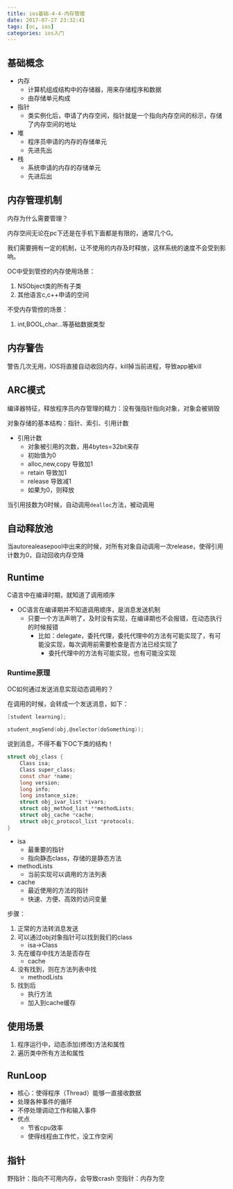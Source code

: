 ```yaml
---
title: ios基础-4-4-内存管理
date: 2017-07-27 23:32:41
tags: [oc, ios]
categories: ios入门
---
```


## 基础概念
- 内存
    - 计算机组成结构中的存储器，用来存储程序和数据
    - 由存储单元构成
- 指针
    - 类实例化后，申请了内存空间，指针就是一个指向内存空间的标示，存储了内存空间的地址
- 堆
    - 程序员申请的内存的存储单元
    - 先进先出
- 栈
    - 系统申请的内存的存储单元
    - 先进后出

## 内存管理机制

内存为什么需要管理？

内存空间无论在pc下还是在手机下面都是有限的，通常几个G。

我们需要拥有一定的机制，让不使用的内存及时释放，这样系统的速度不会受到影响。

OC中受到管控的内存使用场景：

1. NSObject类的所有子类
1. 其他语言c,c++申请的空间

不受内存管控的场景：

1. int,BOOL,char...等基础数据类型

## 内存警告

警告几次无用，IOS将直接自动收回内存，kill掉当前进程，导致app被kill

## ARC模式

编译器特征，释放程序员内存管理的精力：没有强指针指向对象，对象会被销毁

对象存储的基本结构：指针、索引、引用计数

- 引用计数
    - 对象被引用的次数，用4bytes=32bit来存
    - 初始值为0
    - alloc,new,copy 导致加1
    - retain 导致加1
    - release  导致减1
    - 如果为0，则释放
   
当引用技数为0时候，自动调用`dealloc`方法，被动调用

## 自动释放池
当autorealeasepool中出来的时候，对所有对象自动调用一次release，使得引用计数为0，自动回收内存空降

## Runtime

C语言中在编译时期，就知道了调用顺序

- OC语言在编译期并不知道调用顺序，是消息发送机制
    - 只要一个方法声明了，及时没有实现，在编译期也不会报错，在动态执行的时候报错
        - 比如：delegate，委托代理，委托代理中的方法有可能实现了，有可能没实现，每次调用前需要检查是否方法已经实现了
            - 委托代理中的方法有可能实现，也有可能没实现
### Runtime原理

OC如何通过发送消息实现动态调用的？

在调用的时候，会转成一个发送消息，如下：

``` c
[student learning];

student_msgSend(obj,@selector(doSomething));
```

说到消息，不得不看下OC下类的结构！

``` c
struct obj_class {
    Class isa;
    Class super_class;
    const char *name;
    long version;
    long info;
    long instance_size;
    struct obj_ivar_list *ivars;
    struct obj_method_list **methodLists;
    struct obj_cache *cache;
    struct objc_protocol_list *protocols;
}
```

- isa
    - 最重要的指针
    - 指向静态class，存储的是静态方法
- methodLists
    - 当前实现可以调用的方法列表
- cache
    - 最近使用的方法的指针
    - 快速、方便、高效的访问变量
    
步骤：

1. 正常的方法转消息发送
1. 可以通过obj对象指针可以找到我们的class
    - isa->Class
1. 先在缓存中找方法是否存在
    - cache
1. 没有找到，则在方法列表中找
    - methodLists
1. 找到后
    - 执行方法
    - 加入到cache缓存
    
## 使用场景

1. 程序运行中，动态添加(修改)方法和属性
1. 遍历类中所有方法和属性

## RunLoop

- 核心：使得程序（Thread）能够一直接收数据
- 处理各种事件的循环
- 不停处理调动工作和输入事件
- 优点
    - 节省cpu效率
    - 使得线程由工作忙，没工作空闲

## 指针

野指针：指向不可用内存，会导致crash
空指针：内存为空